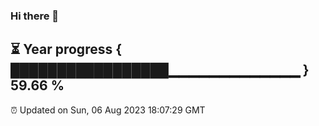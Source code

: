 ### Hi there 👋
⏳ Year progress { █████████████████▁▁▁▁▁▁▁▁▁▁▁▁▁ } 59.66 %
---
⏰ Updated on Sun, 06 Aug 2023 18:07:29 GMT

